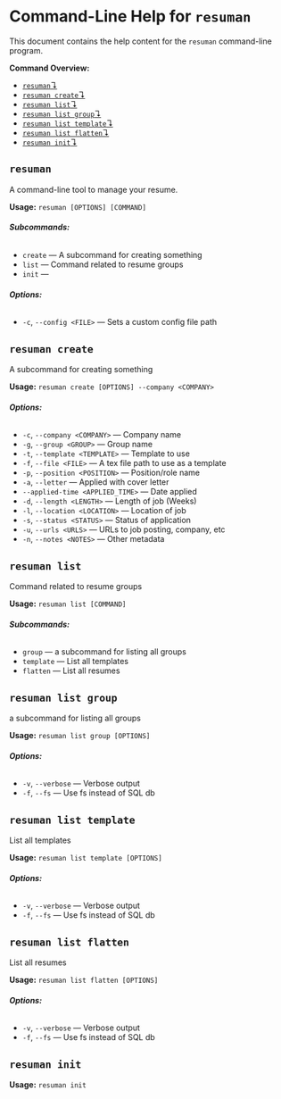 # Command-Line Help for `resuman`

This document contains the help content for the `resuman` command-line program.

**Command Overview:**

* [`resuman`↴](#resuman)
* [`resuman create`↴](#resuman-create)
* [`resuman list`↴](#resuman-list)
* [`resuman list group`↴](#resuman-list-group)
* [`resuman list template`↴](#resuman-list-template)
* [`resuman list flatten`↴](#resuman-list-flatten)
* [`resuman init`↴](#resuman-init)

## `resuman`

A command-line tool to manage your resume.

**Usage:** `resuman [OPTIONS] [COMMAND]`

###### **Subcommands:**

* `create` — A subcommand for creating something
* `list` — Command related to resume groups
* `init` — 

###### **Options:**

* `-c`, `--config <FILE>` — Sets a custom config file path



## `resuman create`

A subcommand for creating something

**Usage:** `resuman create [OPTIONS] --company <COMPANY>`

###### **Options:**

* `-c`, `--company <COMPANY>` — Company name
* `-g`, `--group <GROUP>` — Group name
* `-t`, `--template <TEMPLATE>` — Template to use
* `-f`, `--file <FILE>` — A tex file path to use as a template
* `-p`, `--position <POSITION>` — Position/role name
* `-a`, `--letter` — Applied with cover letter
* `--applied-time <APPLIED_TIME>` — Date applied
* `-d`, `--length <LENGTH>` — Length of job (Weeks)
* `-l`, `--location <LOCATION>` — Location of job
* `-s`, `--status <STATUS>` — Status of application
* `-u`, `--urls <URLS>` — URLs to job posting, company, etc
* `-n`, `--notes <NOTES>` — Other metadata



## `resuman list`

Command related to resume groups

**Usage:** `resuman list [COMMAND]`

###### **Subcommands:**

* `group` — a subcommand for listing all groups
* `template` — List all templates
* `flatten` — List all resumes



## `resuman list group`

a subcommand for listing all groups

**Usage:** `resuman list group [OPTIONS]`

###### **Options:**

* `-v`, `--verbose` — Verbose output
* `-f`, `--fs` — Use fs instead of SQL db



## `resuman list template`

List all templates

**Usage:** `resuman list template [OPTIONS]`

###### **Options:**

* `-v`, `--verbose` — Verbose output
* `-f`, `--fs` — Use fs instead of SQL db



## `resuman list flatten`

List all resumes

**Usage:** `resuman list flatten [OPTIONS]`

###### **Options:**

* `-v`, `--verbose` — Verbose output
* `-f`, `--fs` — Use fs instead of SQL db



## `resuman init`

**Usage:** `resuman init`
